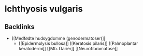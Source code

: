 # Ichthyosis vulgaris

## Backlinks
* [[Medfødte hudsygdomme (genodermatoser)]]
	* [[Epidermolysis bullosa]]
[[Keratosis pilaris]]
[[Palmoplantar keratodermi]]
[[Mb. Darier]]
[[Neurofibromatose]]

<!-- {BearID:916461EF-ADA4-4120-B03C-418AA3CACCCE-21052-00004309B6515B6D} -->
